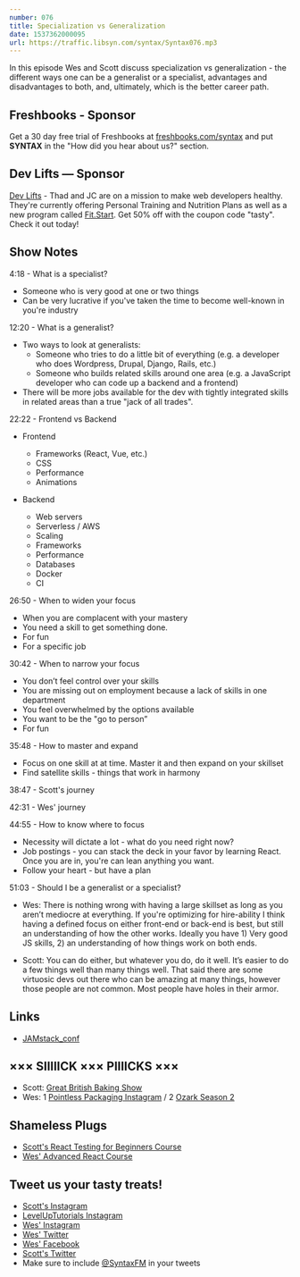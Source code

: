 ```yaml
---
number: 076
title: Specialization vs Generalization
date: 1537362000095
url: https://traffic.libsyn.com/syntax/Syntax076.mp3
---
```


In this episode Wes and Scott discuss specialization vs generalization - the different ways one can be a generalist or a specialist, advantages and disadvantages to both, and, ultimately, which is the better career path.

## Freshbooks - Sponsor

Get a 30 day free trial of Freshbooks at [freshbooks.com/syntax](https://freshbooks.com/syntax) and put **SYNTAX** in the "How did you hear about us?" section.

## Dev Lifts — Sponsor

[Dev Lifts](https://devlifts.io/) - Thad and JC are on a mission to make web developers healthy. They're currently offering Personal Training and Nutrition Plans as well as a new program called [Fit.Start](https://devlifts.io/join/fitstart-lean). Get 50% off with the coupon code "tasty". Check it out today!

## Show Notes

4:18 - What is a specialist?

- Someone who is very good at one or two things
- Can be very lucrative if you've taken the time to become well-known in you're industry

12:20 - What is a generalist?

- Two ways to look at generalists:
  - Someone who tries to do a little bit of everything (e.g. a developer who does Wordpress, Drupal, Django, Rails, etc.)
  - Someone who builds related skills around one area (e.g. a JavaScript developer who can code up a backend and a frontend)
- There will be more jobs available for the dev with tightly integrated skills in related areas than a true "jack of all trades".

22:22 - Frontend vs Backend

- Frontend

  - Frameworks (React, Vue, etc.)
  - CSS
  - Performance
  - Animations

- Backend
  - Web servers
  - Serverless / AWS
  - Scaling
  - Frameworks
  - Performance
  - Databases
  - Docker
  - CI

26:50 - When to widen your focus

- When you are complacent with your mastery
- You need a skill to get something done.
- For fun
- For a specific job

30:42 - When to narrow your focus

- You don’t feel control over your skills
- You are missing out on employment because a lack of skills in one department
- You feel overwhelmed by the options available
- You want to be the "go to person”
- For fun

35:48 - How to master and expand

- Focus on one skill at at time. Master it and then expand on your skillset
- Find satellite skills - things that work in harmony

38:47 - Scott's journey

42:31 - Wes' journey

44:55 - How to know where to focus

- Necessity will dictate a lot - what do you need right now?
- Job postings - you can stack the deck in your favor by learning React. Once you are in, you're can lean anything you want.
- Follow your heart - but have a plan

51:03 - Should I be a generalist or a specialist?

- Wes: There is nothing wrong with having a large skillset as long as you aren’t mediocre at everything. If you're optimizing for hire-ability I think having a defined focus on either front-end or back-end is best, but still an understanding of how the other works. Ideally you have 1) Very good JS skills, 2) an understanding of how things work on both ends.

- Scott: You can do either, but whatever you do, do it well. It’s easier to do a few things well than many things well. That said there are some virtuosic devs out there who can be amazing at many things, however those people are not common. Most people have holes in their armor.

## Links

- [JAMstack_conf](https://jamstackconf.com/)

## ××× SIIIIICK ××× PIIIICKS ×××

- Scott: [Great British Baking Show](https://www.pbs.org/show/great-british-baking-show/)
- Wes: 1 [Pointless Packaging Instagram](https://instagram.com/pointless_packaging) / 2 [Ozark Season 2](https://www.netflix.com/title/80117552)

## Shameless Plugs

- [Scott's React Testing for Beginners Course](https://LevelUpTutorials.com/pro)
- [Wes' Advanced React Course](https://wesbos.com/courses)

## Tweet us your tasty treats!

- [Scott's Instagram](https://www.instagram.com/stolinski/)
- [LevelUpTutorials Instagram](https://www.instagram.com/LevelUpTutorials/)
- [Wes' Instagram](https://www.instagram.com/wesbos/)
- [Wes' Twitter](https://twitter.com/wesbos)
- [Wes' Facebook](https://www.facebook.com/wesbos.developer)
- [Scott's Twitter](https://twitter.com/stolinski)
- Make sure to include [@SyntaxFM](https://twitter.com/SyntaxFM) in your tweets
